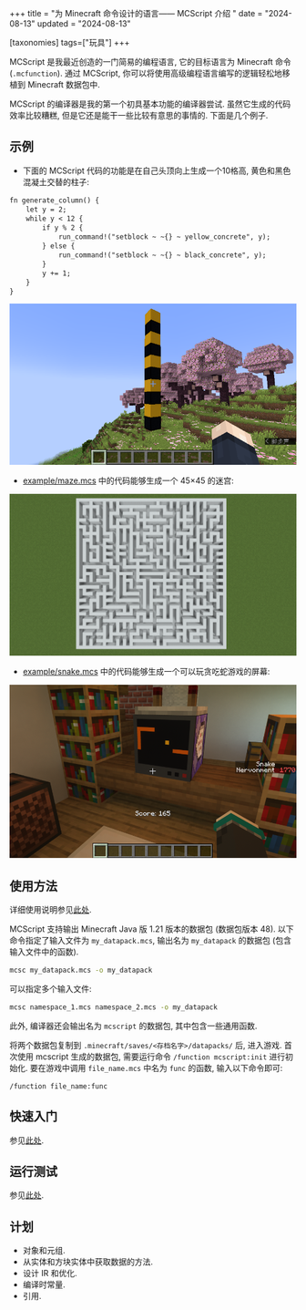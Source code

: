+++
title = "为 Minecraft 命令设计的语言—— MCScript 介绍 "
date = "2024-08-13"
updated = "2024-08-13"

[taxonomies]
tags=["玩具"]
+++

MCScript 是我最近创造的一门简易的编程语言, 它的目标语言为 Minecraft 命令 (`.mcfunction`). 通过 MCScript, 你可以将使用高级编程语言编写的逻辑轻松地移植到 Minecraft 数据包中. 

MCScript 的编译器是我的第一个初具基本功能的编译器尝试. 虽然它生成的代码效率比较糟糕, 但是它还是能干一些比较有意思的事情的. 下面是几个例子. 

## 示例

- 下面的 MCScript 代码的功能是在自己头顶向上生成一个10格高, 黄色和黑色混凝土交替的柱子: 
```
fn generate_column() {
    let y = 2;
    while y < 12 {
        if y % 2 {
            run_command!("setblock ~ ~{} ~ yellow_concrete", y);
        } else {
            run_command!("setblock ~ ~{} ~ black_concrete", y);
        }
        y += 1;
    }
}
```

![生成柱子](https://github.com/Nervonment/mcscript/raw/master/pictures/2024-07-22_14.37.48.png)

- [example/maze.mcs](https://github.com/Nervonment/mcscript/blob/master/example/maze.mcs) 中的代码能够生成一个 45×45 的迷宫: 

![生成迷宫](https://github.com/Nervonment/mcscript/raw/master/pictures/2024-07-24_00.51.23.png)

- [example/snake.mcs](https://github.com/Nervonment/mcscript/blob/master/example/snake.mcs) 中的代码能够生成一个可以玩贪吃蛇游戏的屏幕: 

![贪吃蛇](https://github.com/Nervonment/mcscript/raw/master/pictures/2024-07-28_17.02.57.png)

## 使用方法

详细使用说明参见[此处](https://github.com/Nervonment/mcscript/blob/master/usage.md). 

MCScript 支持输出 Minecraft Java 版 1.21 版本的数据包 (数据包版本 48). 以下命令指定了输入文件为 `my_datapack.mcs`, 输出名为 `my_datapack` 的数据包 (包含输入文件中的函数). 

```sh
mcsc my_datapack.mcs -o my_datapack
```

可以指定多个输入文件: 


```sh
mcsc namespace_1.mcs namespace_2.mcs -o my_datapack
```

此外, 编译器还会输出名为 `mcscript` 的数据包, 其中包含一些通用函数. 

将两个数据包复制到 `.minecraft/saves/<存档名字>/datapacks/` 后, 进入游戏. 首次使用 mcscript 生成的数据包, 需要运行命令 `/function mcscript:init` 进行初始化. 要在游戏中调用 `file_name.mcs` 中名为 `func` 的函数, 输入以下命令即可: 

```
/function file_name:func
```

## 快速入门

参见[此处](https://github.com/Nervonment/mcscript/blob/master/MCScript.md). 

## 运行测试

参见[此处](https://github.com/Nervonment/mcscript/blob/master/test.md). 

## 计划

- 对象和元组. 
- 从实体和方块实体中获取数据的方法. 
- 设计 IR 和优化. 
- 编译时常量. 
- 引用. 